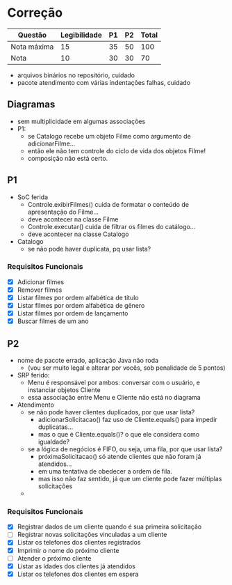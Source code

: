 # Correção

| Questão     | Legibilidade | P1 | P2 | Total |
|-------------|--------------|----|----|-------|
| Nota máxima | 15           | 35 | 50 | 100   |
| Nota        | 10           | 30 | 30 | 70    |

- arquivos binários no repositório, cuidado
- pacote atendimento com várias indentações falhas, cuidado

## Diagramas
- sem multiplicidade em algumas associações
- P1:
  - se Catalogo recebe um objeto Filme como argumento de adicionarFilme...
  - então ele não tem controle do ciclo de vida dos objetos Filme!
  - composição não está certo.

## P1

- SoC ferida
  - Controle.exibirFilmes() cuida de formatar o conteúdo de apresentação do Filme...
  - deve acontecer na classe Filme
  - Controle.executar() cuida de filtrar os filmes do catálogo...
  - deve acontecer na classe Catalogo
- Catalogo
  - se não pode haver duplicata, pq usar lista?

### Requisitos Funcionais
- [x] Adicionar filmes
- [x] Remover filmes
- [x] Listar filmes por ordem alfabética de título
- [x] Listar filmes por ordem alfabética de gênero
- [x] Listar filmes por ordem de lançamento
- [x] Buscar filmes de um ano

## P2

- nome de pacote errado, aplicação Java não roda
  - (vou ser muito legal e alterar por vocês, sob penalidade de 5 pontos)
- SRP ferido:
  - Menu é responsável por ambos: conversar com o usuário, e instanciar objetos Cliente
  - essa associação entre Menu e Cliente não está no diagrama
- Atendimento
  - se não pode haver clientes duplicados, por que usar lista?
    - adicionarSolicitacao() faz uso de Cliente.equals() para impedir duplicatas...
    - mas o que é Cliente.equals()? o que ele considera como igualdade?
  - se a lógica de negócios é FIFO, ou seja, uma fila, por que usar lista?
    - próximaSolicitacao() só atende clientes que não foram já atendidos...
    - em uma tentativa de obedecer a ordem de fila.
    - mas isso não faz sentido, já que um cliente pode fazer múltiplas solicitações
  - 

### Requisitos Funcionais
- [x] Registrar dados de um cliente quando é sua primeira solicitação
- [ ] Registrar novas solicitações vinculadas a um cliente
- [x] Listar os telefones dos clientes registrados
- [x] Imprimir o nome do próximo cliente
- [ ] Atender o próximo cliente
- [x] Listar as idades dos clientes já atendidos
- [x] Listar os telefones dos clientes em espera